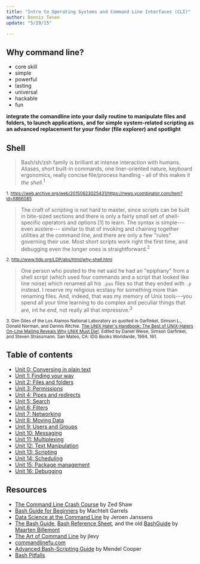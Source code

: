 ```yaml
---
title: "Intro to Operating Systems and Command Line Interfaces (CLI)"
author: Dennis Tenen
update: "5/29/15"

---
```


## Why command line?

- core skill
- simple
- powerful
- lasting
- universal
- hackable
- fun

**integrate the comandline into your daily routine to manipulate files and folders, to launch applications, and for simple system-related scripting as an advanced replacement for your finder (file explorer) and spotlight**

## Shell

>  Bash/sh/zsh family is brilliant at intense interaction with humans. Aliases,
>  short built-in commands, one liner-oriented nature, keyboard ergonomics,
>  really concise file/process handling - all of this makes it _the
>  shell_.<sup>1</sup>

<sup>1. 
https://web.archive.org/web/20150623025431/https://news.ycombinator.com/item?id=6866085</sup>

> The craft of scripting is not hard to master, since scripts can be built in
> bite-sized sections and there is only a fairly small set of shell-specific
> operators and options [1] to learn. The syntax is simple---even austere---
> similar to that of invoking and chaining together utilities at the command
> line, and there are only a few "rules" governing their use. Most short
> scripts work right the first time, and debugging even the longer ones is
> straightforward.<sup>2</sup>

<sup>2. http://www.tldp.org/LDP/abs/html/why-shell.html</sup>

> One person who posted to the net said he had an "epiphany" from a shell
> script (which used four commands and a script that looked like line noise)
> which renamed all his `.pas` files so that they ended with `.p` instead. I
> reserve my religious ecstasy for something more than renaming files. And,
> indeed, that was my memory of Unix tools---you spend all your time learning
> to do complex and peculiar things that are, int he end, not really all that
> impressive.<sup>3</sup>

<sup>3. Gim Giles of the Los Alamos National Laboratory as quoited in
Garfinkel, Simson L., Donald Norman, and Dennis Ritchie. [The UNIX Hater's
Handbook: The Best of UNIX-Haters On-Line Mailing Reveals Why UNIX Must
Die!](http://www.csf.ac.at/fileadmin/user_upload/BioComp/training/unix_haters_handbook.pdf).
Edited by Daniel Weise, Simson Garfinkel, and Steven Strassmann. San Mateo, CA:
IDG Books Worldwide, 1994, 161.</sup>

## Table of contents

- [Unit 0: Conversing in plain text](https://github.com/dh-notes/dhnotes/blob/master/tutorials/command-line/100-plain-text.md)
- [Unit 1: Finding your way](https://github.com/dh-notes/dhnotes/blob/master/tutorials/command-line/101-gps.md)
- [Unit 2: Files and folders](https://github.com/denten/dhnotes/blob/master/tutorials/command-line/102-files.md)
- [Unit 3: Permissions](https://github.com/denten/dhnotes/blob/master/tutorials/command-line/103-permissions.md)
- [Unit 4: Pipes and redirects](https://github.com/denten/dhnotes/blob/master/tutorials/command-line/104-pipes.md)
- [Unit 5: Search](https://github.com/denten/dhnotes/blob/master/tutorials/command-line/105-search.md)
- [Unit 6: Filters](https://github.com/denten/dhnotes/blob/master/tutorials/command-line/106-filters.md)
- [Unit 7: Networking](https://github.com/denten/dhnotes/blob/master/tutorials/command-line/107-network.md)
- [Unit 8: Moving Data](https://github.com/denten/dhnotes/blob/master/tutorials/command-line/116-moving-data.md)
- [Unit 9: Users and Groups](https://github.com/denten/dhnotes/blob/master/tutorials/command-line/108-users.md)
- [Unit 10: Messaging](https://github.com/denten/dhnotes/blob/master/tutorials/command-line/113-message.md)
- [Unit 11: Multiplexing](https://github.com/denten/dhnotes/blob/master/tutorials/command-line/114-multiplex.md)
- [Unit 12: Text Manipulation](https://github.com/denten/dhnotes/blob/master/tutorials/command-line/109-text.md)
- [Unit 13: Scripting](https://github.com/denten/dhnotes/blob/master/tutorials/command-line/110-script.md)
- [Unit 14: Scheduling](https://github.com/denten/dhnotes/blob/master/tutorials/command-line/111-schedule.md)
- [Unit 15: Package management](https://github.com/denten/dhnotes/blob/master/tutorials/command-line/112-package.md)
- [Unit 16: Debugging](https://github.com/denten/dhnotes/blob/master/tutorials/command-line/115-debug.md)

## Resources

- [The Command Line Crash Course](http://cli.learncodethehardway.org/book/) by
  Zed Shaw
- [Bash Guide for Beginners](http://tldp.org/LDP/Bash-Beginners-Guide/html/index.html) by Machtelt Garrels
- [Data Science at the Command Line](http://datascienceatthecommandline.com/)
  by Jeroen Janssens
- [The Bash Guide](http://guide.bash.academy/), [Bash Reference Sheet](http://mywiki.wooledge.org/BashSheet), and the old [BashGuide](http://mywiki.wooledge.org/BashGuide) by [Maarten Billemont](http://lhunath.com/)
- [The Art of Command Line](https://github.com/jlevy/the-art-of-command-line)
  by jlevy
- [commandlinefu.com](http://www.commandlinefu.com)
- [Advanced Bash-Scripting Guide](http://www.tldp.org/LDP/abs/html/) by Mendel Cooper
- [Bash Pitfalls](http://mywiki.wooledge.org/BashPitfalls)
